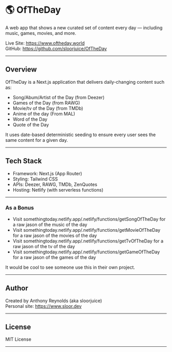 # 🌎 OfTheDay

A web app that shows a new curated set of content every day — including music, games, movies, and more.

Live Site: https://www.oftheday.world  
GitHub: https://github.com/sloorjuice/OfTheDay

---

## Overview

OfTheDay is a Next.js application that delivers daily-changing content such as:

- Song/Abum/Artist of the Day (from Deezer)
- Games of the Day (from RAWG)
- Movie/tv of the Day (from TMDb)
- Anime of the day (From MAL)
- Word of the Day
- Quote of the Day

It uses date-based deterministic seeding to ensure every user sees the same content for a given day.

---

## Tech Stack

- Framework: Next.js (App Router)
- Styling: Tailwind CSS
- APIs: Deezer, RAWG, TMDb, ZenQuotes
- Hosting: Netlify (with serverless functions)

---

### As a Bonus

- Visit somethingtoday.netlify.app/.netlify/functions/getSongOfTheDay for a raw jason of the music of the day
- Visit somethingtoday.netlify.app/.netlify/functions/getMovieOfTheDay for a raw jason of the movies of the day
- Visit somethingtoday.netlify.app/.netlify/functions/getTvOfTheDay for a raw jason of the tv of the day
- Visit somethingtoday.netlify.app/.netlify/functions/getGameOfTheDay for a raw jason of the games of the day

It would be cool to see someone use this in their own project.

---

## Author

Created by Anthony Reynolds (aka sloorjuice)  
Personal site: https://www.sloor.dev

---

## License

MIT License

---
